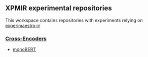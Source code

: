 ## XPMIR experimental repositories

This workspace contains repositories with experiments relying on [experimaestro-ir](https://github.com/experimaestro/experimaestro-ir)

### [Cross-Encoders](https://github.com/xpmir/cross-encoders)

- [monoBERT](https://github.com/xpmir/cross-encoders/tree/main/monobert)
